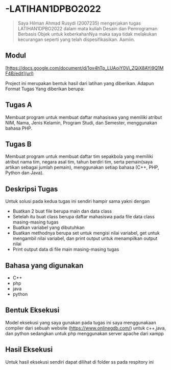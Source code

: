 # -LATIHAN1DPBO2022

>Saya Hilman Ahmad Rusydi (2007235) mengerjakan tugas LATIHAN1DPBO2022 dalam mata kuliah Desain dan Pemrograman Berbasis Objek untuk keberkahanNya maka saya tidak melakukan kecurangan seperti yang telah dispesifikasikan. Aamiin.

## Modul
[https://docs.google.com/document/d/1ov4hTp_LUAoiY0Vi_ZQiX8AYj9Q1MF4B/edit](url)

Project ini merupakan bentuk hasil dari latihan yang diberikan.
Adapun Format Tugas Yang diberikan berupa:

## Tugas A
Membuat program untuk membuat daftar mahasiswa yang memiliki atribut NIM, Nama, Jenis Kelamin, Program Studi, dan Semester, menggunakan bahasa PHP.

## Tugas B
Membuat program untuk membuat daftar tim sepakbola yang memiliki atribut nama tim, negara asal tim, tahun berdiri tim, serta pemain(saya artikan sebagai jumlah pemain), menggunakan setiap bahasa (C++, PHP, Python dan Java).

## Deskripsi Tugas
Untuk solusi pada kedua tugas ini sendiri hampir sama yakni dengan
- Buatkan 2 buat file berupa main dan data class
- Setelah itu buat class berupa daftar mahasiswa pada file data class masing-masing tugas
- Buatkan variabel yang dibutuhkan
- Buatkan methodnya berupa set untuk mengisi nilai variabel, get untuk mengambil nilai variabel, dan print output untuk menampilkan output nilai
- Print output data di file main masing-masing tugas

## Bahasa yang digunakan
- C++
- php
- java
- python

## Bentuk Eksekusi
Model eksekusi yang saya gunakan pada tugas ini saya menggunakaan compiler dari sebuah website (https://www.onlinegdb.com/) untuk c++,java, dan python
sedangkan untuk php menggunakan server apache dari xampp

## Hasil Eksekusi
Untuk hasil eksekusi sendiri dapat dilihat di folder ss pada respitory ini

